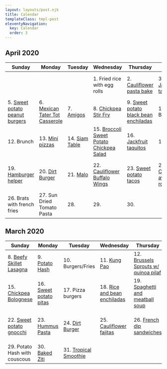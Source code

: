 ```yaml
---
layout: layouts/post.njk
title: Calendar
templateClass: tmpl-post
eleventyNavigation:
  key: Calendar
  order: 3
---
```


## April 2020

| Sunday                                                               | Monday                                                              | Tuesday                                                         | Wednesday                                                                                       | Thursday                                                                           | Friday                                                       | Saturday                                                                         |
| -------------------------------------------------------------------- | ------------------------------------------------------------------- | --------------------------------------------------------------- | ----------------------------------------------------------------------------------------------- | ---------------------------------------------------------------------------------- | ------------------------------------------------------------ | -------------------------------------------------------------------------------- |
|                                                                      |                                                                     |                                                                 | 1. Fried rice with egg rolls                                                                    | 2. [Cauliflower pasta bake](/posts/vegan-cauliflower-parmesan-pasta-bake)          | 3. [Jackfruit tacos](/posts/jackfruit-tacos)                 | 4. [Black bean plantain bowl](/posts/roasted-plantain-black-bean-vegan-bowl)     |
| 5. [Sweet potato peanut burgers](/posts/sweet-potato-peanut-burgers) | 6. [Mexican Tater Tot Casserole](vegan-mexican-tater-tot-casserole) | 7. [Amigos](https://www.facebook.com/AmigosMexicanGrillAnkeny/) | 8. [Chickpea Stir Fry](vegan-chickpea-stirfry-bowl)                                             | 9. [Sweet potato black bean enchiladas](/posts/sweet-potato-black-bean-enchiladas) | 10. Burgers                                                  | 11. [Cauliflower Bolognese](/posts/cauliflower-bolognese-sauce/)                 |
| 12. Brunch                                                           | 13. [Mini pizzas](/posts/mini-pizza)                                | 14. [Siam Table](http://siamtable.com/)                         | 15. [Broccoli Sweet Potato Chickpea Salad](/posts/roasted-broccoli-sweet-potato-chickpea-salad) | 16. [Jackfruit taquitos](/posts/jackfruit-taquitos)                                | 17. Grill                                                    | 18. [Roasted vegetables with couscous](/posts/roasted-vegetables-with-couscous/) |
| 19. [Hamburger helper](/posts/one-pot-hamburger-helper/)             | 20. [Dirt Burger](https://www.dirtburger.us)                        | 21. [Malo](https://malodesmoines.com/)                          | 22. [Cauliflower Buffalo Wings](/posts/cauliflower-buffalo-wings/)                              | 23. [Sweet potato tacos](/posts/sweet-potato-tacos/)                               | 24. [Cucumber avocado rolls](/posts/cucumber-avocado-rolls/) | 25. Brussels sprouts with apples                                                 |
| 26. Brats with french fries                                          | 27. Sun Dried Tomato Pasta                                          | 28.                                                             | 29.                                                                                             | 30.                                                                                |                                                              |                                                                                  |

## March 2020

| Sunday                                                                    | Monday                                              | Tuesday                                                                                              | Wednesday                                                       | Thursday                                                                      | Friday                                                                                     | Saturday                                           |
| ------------------------------------------------------------------------- | --------------------------------------------------- | ---------------------------------------------------------------------------------------------------- | --------------------------------------------------------------- | ----------------------------------------------------------------------------- | ------------------------------------------------------------------------------------------ | -------------------------------------------------- |
| 8. [Beefy Skillet Lasagna](/posts/beefy-skillet-lasagna/)                 | 9. [Potato Hash](/posts/potato-hash)                | 10. Burgers/Fries                                                                                    | 11. [Kung Pao](/posts/kung-pao-cauliflower-stir-fry/)           | 12. [Brussels Sprouts w/ quinoa pilaf](/posts/brussels-sprouts-quinoa-pilaf/) | 13. [Tofu nuggets](/posts/vegan-ranch-chicken-nuggets/)                                    | 14.                                                |
| 15. [Chickpea Bolognese](/posts/chickpea-bolognese)                       | 16. [Sweet potato pitas](/posts/sweet-potato-pitas) | 17. Pizza burgers                                                                                    | 18. [Rice and bean enchiladas](/posts/rice-and-bean-enchiladas) | 19. [Spaghetti and meatball soup](/posts/spaghetti-and-meatball-soup)         | 20. [Brussels Sprouts](best-brussels-sprouts)                                              | 21. [Pizza](https://www.dominos.com)               |
| 22. [Sweet potato gnocchi](/posts/sweet-potato-gnocchi-with-sage-butter/) | 23. [Hummus Pasta](/posts/hummus-pasta)             | 24. [Dirt Burger](https://www.dirtburger.us)                                                         | 25. [Cauliflower fajitas](/posts/cauliflower-fajitas/)          | 26. [French dip sandwiches](/posts/vegan-french-dip-sandwiches/)              | 27 [Pancakes](/posts/vegan-pancakes), sausage, [roasted potatoes](/posts/roasted-potatoes) | 28. [Taco Casserole](/posts/vegan-taco-casserole/) |
| 29. Potato Hash with couscous                                             | 30. [Baked Ziti](/posts/vegan-baked-ziti)           | 31. [Tropical Smoothie](https://locations.tropicalsmoothiecafe.com/ia/ankeny/1620-north-ankeny-blvd) |
